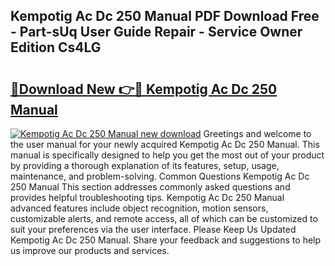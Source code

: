 ## Kempotig Ac Dc 250 Manual PDF Download Free - Part-sUq User Guide Repair - Service Owner Edition Cs4LG

# <h2><a href="http://bc46136.oget.top/?id=Kempotig+Ac+Dc+250+Manual">🔗Download New 👉🔴 Kempotig Ac Dc 250 Manual</a></h2>

[![Kempotig Ac Dc 250 Manual new download](https://i.imgur.com/5g1atiW.png)](http://bc46136.oget.top/?id=Kempotig+Ac+Dc+250+Manual)
Greetings and welcome to the user manual for your newly acquired Kempotig Ac Dc 250 Manual. This manual is specifically designed to help you get the most out of your product by providing a thorough explanation of its features, setup, usage, maintenance, and problem-solving. Common Questions Kempotig Ac Dc 250 Manual This section addresses commonly asked questions and provides helpful troubleshooting tips. Kempotig Ac Dc 250 Manual advanced features include object recognition, motion sensors, customizable alerts, and remote access, all of which can be customized to suit your preferences via the user interface. Please Keep Us Updated Kempotig Ac Dc 250 Manual. Share your feedback and suggestions to help us improve our products and services.
